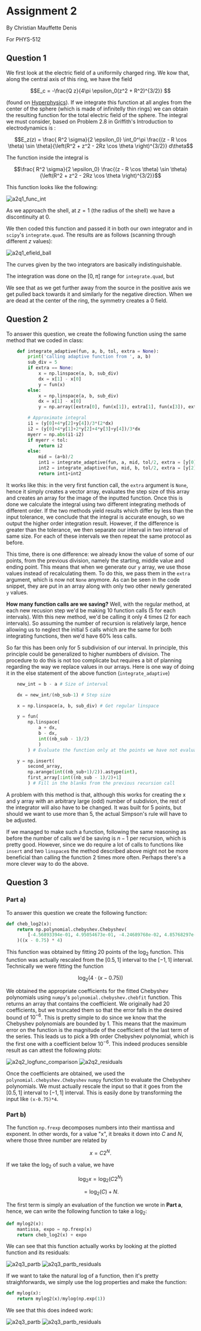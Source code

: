 # Assignment 2

By Christian Mauffette Denis

For PHYS-512

## Question 1

We first look at the electric field of a uniformily charged ring. We kow that, along the central axis of this ring, we have the field

$$E_c = -\frac{Q z}{4\pi \epsilon_0(z^2 + R^2)^{3/2}} $$

(found on [Hyperphysics](http://hyperphysics.phy-astr.gsu.edu/hbase/electric/elelin.html)). If we integrate this function at all angles from the center of the sphere (which is made of infinitelly thin rings) we can obtain the resulting function for the total electric field of the sphere. The integral we must consider, based on Problem 2.8 in Griffith's Introduction to electrodynamics is :

$$E_z(z) = \frac{ R^2 \sigma}{2 \epsilon_0} \int_0^\pi \frac{(z - R \cos \theta) \sin \theta}{\left(R^2 + z^2 - 2Rz \cos \theta \right)^{3/2}} d\theta$$

The function inside the integral is

$$\frac{ R^2 \sigma}{2 \epsilon_0} \frac{(z - R \cos \theta) \sin \theta}{\left(R^2 + z^2 - 2Rz \cos \theta \right)^{3/2}}$$

This function looks like the following:

![a2q1_func_int](figs/a2q1_func_int.jpg)

As we approach the shell, at $z=1$ (the radius of the shell) we have a discontinuity at 0. 

We then coded this function and passed it in both our own integrator and in `scipy`'s `integrate.quad`. The results are as follows (scanning through different $z$ values):

![a2q1_efield_ball](figs/a2q1_efield_ball.jpg)

The curves given by the two integrators are basically indistinguishable.

The integration was done on the $[0, \pi]$ range for `integrate.quad`, but 

We see that as we get further away from the source in the positive axis we get pulled back towards it and similarly for the negative direction. When we are dead at the center of the ring, the symmetry creates a 0 field.

## Question 2

To answer this question, we create the following function using the same method that we coded in class:

```python
    def integrate_adaptive(fun, a, b, tol, extra = None):
        print('calling adaptive function from ', a, b)
        sub_div = 5
        if extra == None:
            x = np.linspace(a, b, sub_div)
            dx = x[1] - x[0]
            y = fun(x)
        else:
            x = np.linspace(a, b, sub_div)
            dx = x[1] - x[0]
            y = np.array([extra[0], fun(x[1]), extra[1], fun(x[3]), extra[2]])

        # Approximate integral
        i1 = (y[0]+4*y[2]+y[4])/3*(2*dx)
        i2 = (y[0]+4*y[1]+2*y[2]+4*y[3]+y[4])/3*dx
        myerr = np.abs(i1-i2)
        if myerr < tol:
            return i2
        else:
            mid = (a+b)/2
            int1 = integrate_adaptive(fun, a, mid, tol/2, extra = [y[0], y[1], y[2]])
            int2 = integrate_adaptive(fun, mid, b, tol/2, extra = [y[2], y[3], y[4]])
            return int1+int2

```

It works like this: in the very first function call, the `extra` argument is `None`, hence it simply creates a vector array, evaluates the step size of this array and creates an array for the image of the inputted function. Once this is done we calculate the integral using two different integrating methods of different order. If the two methods yield results which differ by less than the input tolerance, we conclude that the integral is accurate enough, so we output the higher order integration result. However, if the difference is greater than the tolerance, we then separate our interval in two interval of same size. For each of these intervals we then repeat the same protocol as before.

This time, there is one difference: we already know the value of some of our points, from the previous division, namely the starting, middle value and ending point. This means that when we generate our `y` array, we use those values instead of recalculating them. To do this, we pass them in the `extra` argument, which is now not `None` anymore. As can be seen in the code snippet, they are put in an array along with only two other newly generated `y` values.

**How many function calls are we saving?** Well, with the regular method, at each new recusion step we'd be making 10 function calls (5 for each intervals). With this new method, we'd be calling it only 4 times (2 for each intervals). So assuming the number of recursion is relatively large, hence allowing us to neglect the initial 5 calls which are the same for both integrating functions, then we'd have 60% less calls.

So far this has been only for 5 subdivision of our interval. In principle, this principle could be generalized to higher numbbers of division. The procedure to do this is not too complicate but requires a bit of planning regarding the way we replace values in our arrays. Here is one way of doing it in the else statement of the above function (`integrate_adaptive`)

```python
    new_int = b - a # Size of interval

    dx = new_int/(nb_sub-1) # Step size

    x = np.linspace(a, b, sub_div) # Get regular linspace

    y = fun(
        np.linspace(
            a + dx, 
            b - dx, 
            int((nb_sub - 1)/2)
            )
        ) # Evaluate the function only at the points we have not evaluated yet

    y = np.insert(
        second_array, 
        np.arange(int((nb_sub+1)/2)).astype(int), 
        first_array[:int((nb_sub - 1)/2)+1]
        ) # Fill in the blanks from the previous recursion call
```

A  problem with this method is that, although this works for creating the x and y array with an arbitrary large (odd) number of subdivion, the rest of the integrator will also have to be changed. It was built for 5 points, but should we want to use more than 5, the actual Simpson's rule will have to be adjusted.

If we managed to make such a function, following the same reasoning as before the number of calls we'd be saving is $n-1$ per recursion, which is pretty good. However, since we do require a lot of calls to functions like `insert` and two `linspace`s the method described above might not be more beneficial than calling the function 2 times more often. Perhaps there's a more clever way to do the above.

## Question 3

### Part a)

To answer this question we create the following function:

```python
def cheb_log2(x):
    return np.polynomial.chebyshev.Chebyshev(
        [-4.56893394e-01, 4.95054673e-01, -4.24689768e-02, 4.85768297e-03, -6.25084976e-04, 8.57981013e-05, -1.22671891e-05, 1.80404306e-06]
    )((x - 0.75) * 4)
```

This function was obtained by fitting 20 points of the $\log_2$ function. This function was actually rescaled from the $[0.5, 1]$ interval to the $[-1, 1]$ interval. Technically we were fitting the function

$$\log_2\left(4\cdot(x - 0.75) \right)$$

We obtained the appropriate coefficients for the fitted Chebyshev polynomials using `numpy`'s `polynomial.chebyshev.chebfit` function. This returns an array that contains the coefficient. We originally had 20 coefficients, but we truncated them so that the error falls in the desired bound of $10^{-6}$. This is pretty simple to do since we know that the Chebyshev polynomials are bounded by 1. This means that the maximum error on the function is the magnitude of the coefficient of the last term of the series. This leads us to pick a 9th order Chebyshev polynomial, which is the first one with a coefficient below $10^{-6}$. This indeed produces sensible result as can attest the following plots:

![a2q2_logfunc_comparison](figs/a2q2_logfunc_comparison.jpg)
![a2q2_residuals](figs/a2q2_residuals.jpg)

Once the coefficients are obtained, we used the `polynomial.chebyshev.Chebyshev` `numpy` function to evaluate the Chebyshev polynomials. We must actually rescale the input so that it goes from the $[0.5, 1]$ interval to $[-1, 1]$ interval. This is easily done by transforming the input like `(x-0.75)*4`.

### Part b)

The function `np.frexp` decomposes numbers into their mantissa and exponent. In other words, for a value "x", it breaks it down into $C$ and $N$, where those three number are related by

$$x = C 2^N. $$

If we take the $\log_2$ of such a value, we have

$$\log_2 x = \log_2 \left(C 2^N \right) $$

$$ = \log_2 (C ) + N. $$

The first term is simply an evaluation of the function we wrote in **Part a**, hence, we can write the following function to take a $\log_2$:

```python
def mylog2(x):
    mantissa, expo = np.frexp(x)
    return cheb_log2(x) + expo
```

We can see that this function actually works by looking at the plotted function and its residuals:

![a2q3_partb](figs/a2q3_partb.jpg)
![a2q3_partb_residuals](figs/a2q3_partb_residuals.jpg)

If we want to take the natural log of a function, then it's pretty straighforwards, we simply use the log properties and make the function:

```python
def mylog(x):
    return mylog2(x)/mylog(np.exp(1))
```

We see that this does indeed work:

![a2q3_partb](figs/a2q3_partb2.jpg)
![a2q3_partb_residuals](figs/a2q3_partb_residuals2.jpg)
